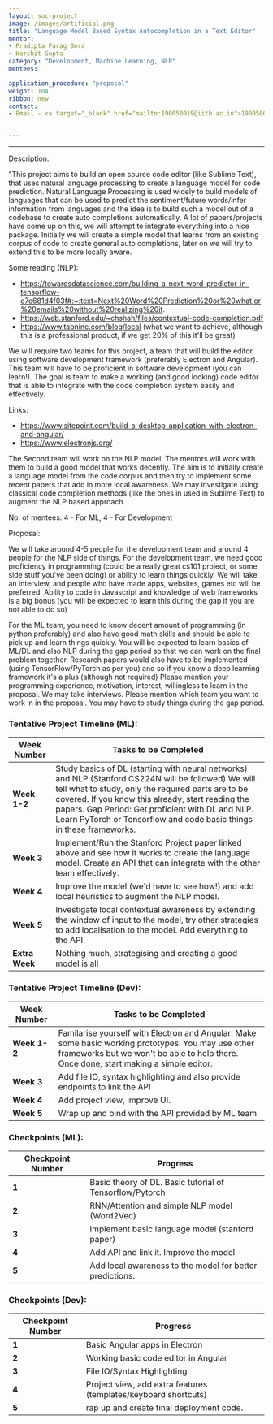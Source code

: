 ```yaml
---
layout: soc-project
image: /images/artificial.png
title: "Language Model Based Syntax Autocompletion in a Text Editor"
mentor: 
- Pradipta Parag Bora
- Harshit Gupta
category: "Development, Machine Learning, NLP"
mentees:

application_procedure: "proposal" 
weight: 104
ribbon: new
contact:
- Email - <a target="_blank" href="mailto:190050019@iitb.ac.in">190050019@iitb.ac.in</a>


---
```


---

<!--break-->
Description:

"This project aims to build an open source code editor (like Sublime Text), that uses natural language processing to create a language model for code prediction. Natural Language Processing is used widely to build models of languages that can be used to predict the sentiment/future words/infer information from languages and the idea is to build such a model out of a codebase to create auto completions automatically. A lot of papers/projects have come up on this, we will attempt to integrate everything into a nice package. Initially we will create a simple model that learns from an existing corpus of code to create general auto completions, later on we will try to extend this to be more locally aware.

Some reading (NLP):
- https://towardsdatascience.com/building-a-next-word-predictor-in-tensorflow-e7e681d4f03f#:~:text=Next%20Word%20Prediction%20or%20what,or%20emails%20without%20realizing%20it.
- https://web.stanford.edu/~chshah/files/contextual-code-completion.pdf
- https://www.tabnine.com/blog/local (what we want to achieve, although this is a professional product, if we get 20% of this it'll be great)

We will require two teams for this project, a team that will build the editor using software development framework (preferably Electron and Angular). This team will have to be proficient in software development (you can learn!). The goal is team to make a working (and good looking) code editor that is able to integrate with the code completion system easily and effectively.

Links:
- https://www.sitepoint.com/build-a-desktop-application-with-electron-and-angular/
- https://www.electronjs.org/

The Second team will work on the NLP model. The mentors will work with them to build a good model that works decently. The aim is to initially create a language model from the code corpus and then try to implement some recent papers that add in more local awareness. We may investigate using classical code completion methods (like the ones in used in Sublime Text) to augment the NLP based approach.


No. of mentees: 4 - For ML, 4 - For Development


Proposal:

We will take around 4-5 people for the development team and around 4 people for the NLP side of things. For the development team, we need good proficiency in programming (could be a really great cs101 project, or some side stuff you've been doing) or ability to learn things quickly. We will take an interview, and people who have made apps, websites, games etc will be preferred. Ability to code in Javascript and knowledge of web frameworks is a big bonus (you will be expected to learn this during the gap if you are not able to do so)

For the ML team, you need to know decent amount of programming (in python preferably) and also have good math skills and should be able to pick up and learn things quickly. You will be expected to learn basics of ML/DL and also NLP during the gap period so that we can work on the final problem together. Research papers would also have to be implemented (using TensorFlow/PyTorch as per you) and so if you know a deep learning framework it's a plus (although not required)
Please mention your programming experience, motivation, interest, willingless to learn in the proposal.
We may take interviews. Please mention which team you want to work in in the proposal. You may have to study things during the gap period.


<!--break-->

<!--break-->
### Tentative Project Timeline (ML):

|Week Number  | Tasks to be Completed|
|--- | --- | 
|**Week 1-2** |Study basics of DL (starting with neural networks) and NLP (Stanford CS224N will be followed) We will tell what to study, only the required parts are to be covered. If you know this already, start reading the papers. Gap Period: Get proficient with DL and NLP. Learn PyTorch or Tensorflow and code basic things in these frameworks.|
|**Week 3** | Implement/Run the Stanford Project paper linked above and see how it works to create the language model. Create an API that can integrate with the other team effectively. |
|**Week 4** | Improve the model (we'd have to see how!) and add local heuristics to augment the NLP model. |
|**Week 5** | Investigate local contextual awareness by extending the window of input to the model, try other strategies to add localisation to the model. Add everything to the API. |
|**Extra Week** | Nothing much, strategising and creating a good model is all |

### Tentative Project Timeline (Dev):

|Week Number  | Tasks to be Completed|
|--- | --- | 
|**Week 1-2** |Familarise yourself with Electron and Angular. Make some basic working prototypes. You may use other frameworks but we won't be able to help there. Once done, start making a simple editor.|
|**Week 3** | Add file IO, syntax highlighting and also provide endpoints to link the API|
|**Week 4** | Add project view, improve UI.|
|**Week 5** | Wrap up and bind with the API provided by ML team|


### Checkpoints (ML):
<!--break-->

|Checkpoint Number  | Progress|
|--- | --- | 
|**1** |Basic theory of DL. Basic tutorial of Tensorflow/Pytorch|
|**2** |RNN/Attention and simple NLP model (Word2Vec)|
|**3** |Implement basic language model (stanford paper)|
|**4** |Add API and link it. Improve the model.|
|**5** |Add local awareness to the model for better predictions.|

### Checkpoints (Dev):
<!--break-->

|Checkpoint Number  | Progress|
|--- | --- | 
|**1** |Basic Angular apps in Electron|
|**2** |Working basic code editor in Angular|
|**3** |File IO/Syntax Highlighting|
|**4** |Project view, add extra features (templates/keyboard shortcuts)|
|**5** |rap up and create final deployment code.|


<!--break-->
